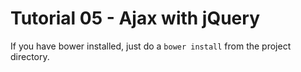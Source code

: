 # Tutorial 05 - Ajax with jQuery #

If you have bower installed, just do a
`bower install` from the project directory.

